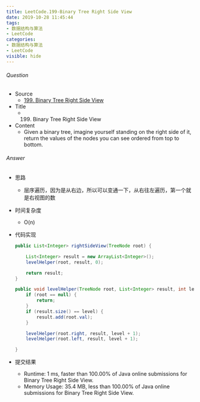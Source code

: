 ```yaml
---
title: LeetCode.199-Binary Tree Right Side View
date: 2019-10-28 11:45:44
tags:
- 数据结构与算法
- LeetCode
categories:
- 数据结构与算法
- LeetCode
visible: hide
---
```

###### Question
- Source
	- [199. Binary Tree Right Side View](https://leetcode.com/problems/binary-tree-right-side-view/) 
- Title
	- 199. Binary Tree Right Side View 
- Content
	- Given a binary tree, imagine yourself standing on the right side of it, return the values of the nodes you can see ordered from top to bottom.
<!--more-->

###### Answer
- 思路
	- 层序遍历，因为是从右边，所以可以变通一下，从右往左遍历，第一个就是右视图的数
- 时间复杂度
	- O(n) 	
- 代码实现

	```Java
	public List<Integer> rightSideView(TreeNode root) {

        List<Integer> result = new ArrayList<Integer>();
        levelHelper(root, result, 0);

        return result;
    }

    public void levelHelper(TreeNode root, List<Integer> result, int level) {
        if (root == null) {
            return;
        }
        if (result.size() == level) {
            result.add(root.val);
        }

        levelHelper(root.right, result, level + 1);
        levelHelper(root.left, result, level + 1);

    }
	```
- 提交结果
	- Runtime: 1 ms, faster than 100.00% of Java online submissions for Binary Tree Right Side View.
	- Memory Usage: 35.4 MB, less than 100.00% of Java online submissions for Binary Tree Right Side View.
